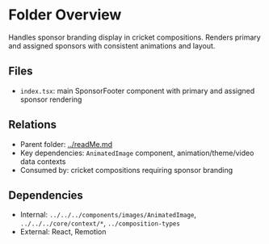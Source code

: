 # Folder Overview

Handles sponsor branding display in cricket compositions. Renders primary and assigned sponsors with consistent animations and layout.

## Files

- `index.tsx`: main SponsorFooter component with primary and assigned sponsor rendering

## Relations

- Parent folder: [../readMe.md](../readMe.md)
- Key dependencies: `AnimatedImage` component, animation/theme/video data contexts
- Consumed by: cricket compositions requiring sponsor branding

## Dependencies

- Internal: `../../../components/images/AnimatedImage`, `../../../core/context/*`, `../composition-types`
- External: React, Remotion
